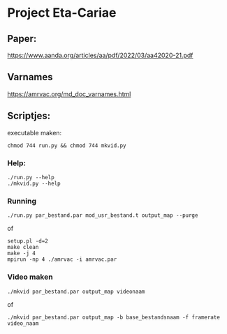 # Project Eta-Cariae

## Paper:
https://www.aanda.org/articles/aa/pdf/2022/03/aa42020-21.pdf

## Varnames
https://amrvac.org/md_doc_varnames.html

## Scriptjes:
executable maken:

    chmod 744 run.py && chmod 744 mkvid.py

### Help:
    ./run.py --help
    ./mkvid.py --help
### Running
    ./run.py par_bestand.par mod_usr_bestand.t output_map --purge

of
```
setup.pl -d=2
make clean
make -j 4
mpirun -np 4 ./amrvac -i amrvac.par
```

### Video maken
    ./mkvid par_bestand.par output_map videonaam
of

    ./mkvid par_bestand.par output_map -b base_bestandsnaam -f framerate video_naam